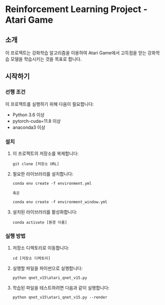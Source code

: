 # Reinforcement Learning Project - Atari Game

## 소개

이 프로젝트는 강화학습 알고리즘을 이용하여 Atari Game에서 고득점을 얻는 강화학습 모델을 학습시키는 것을 목표로 합니다.

## 시작하기

### 선행 조건

이 프로젝트를 실행하기 위해 다음이 필요합니다:

- Python 3.6 이상
- pytorch-cuda=11.8 이상
- anaconda3 이상

### 설치

1. 이 프로젝트의 저장소를 복제합니다:

   ```
   git clone [저장소 URL]
   ```

2. 필요한 라이브러리를 설치합니다:

   ```
   conda env create -f environment.yml

   혹은

   conda env create -f environment_window.yml
   ```

3. 설치된 라이브러리를 활성화합니다:

   ```
   conda activate [환경 이름]
   ```

### 실행 방법

1. 저장소 디렉토리로 이동합니다:

   ```
   cd [저장소 디렉토리]
   ```

2. 실행할 파일을 파이썬으로 실행합니다:

   ```
   python qnet_v15\atari_qnet_v15.py
   ```

3. 학습된 파일을 테스트하려면 다음과 같이 실행합니다:

   ```
   python qnet_v15\atari_qnet_v15.py --render
   ```
